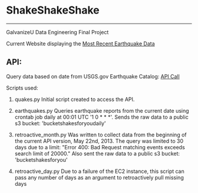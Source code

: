 # ShakeShakeShake
------
GalvanizeU Data Engineering Final Project

Current Website displaying the [Most Recent Earthquake Data](http://ec2-34-200-221-198.compute-1.amazonaws.com/)


API:
------
Query data based on date from USGS.gov Earthquake Catalog: [API Call](https://earthquake.usgs.gov/fdsnws/event/1/)
 
Scripts used:

1. quakes.py
Initial script created to access the API.

2. earthquakes.py 
Queries earthquake reports from the current date using crontab job daily at 00:01 UTC '1 0 * * *'.
Sends the raw data to a public s3 bucket: 'bucketshakesforyoudaily'     

3. retroactive_month.py 
Was written to collect data from the beginning of the current API version, May 22nd, 2013.
The query was limited to 30 days due to a limit: "Error 400: Bad Request matching events exceeds search limit of 20000."
Also sent the raw data to a public s3 bucket: 'bucketshakesforyou'     

4. retroactive_day.py
Due to a failure of the EC2 instance, this script can pass any number of days as an
argument to retroactively pull missing days


